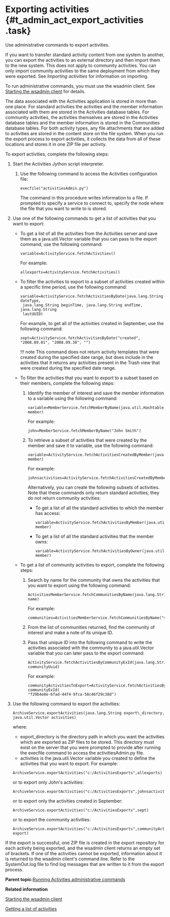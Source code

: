 # Exporting activities {#t_admin_act_export_activities .task}

Use administrative commands to export activities.

If you want to transfer standard activity content from one system to another, you can export the activities to an external directory and then import them to the new system. This does not apply to community activities. You can only import community activities to the same deployment from which they were exported. See *Importing activities* for information on importing.

To run administrative commands, you must use the wsadmin client. See [Starting the wsadmin client](t_admin_wsadmin_starting.md) for details.

The data associated with the Activities application is stored in more than one place. For standard activities the activities and the member information associated with them are stored in the Activities database tables. For community activities, the activities themselves are stored in the Activities database tables and the member information is stored in the Communities database tables. For both activity types, any file attachments that are added to activities are stored in the content store on the file system. When you run the export process to export activities, it collects the data from all of these locations and stores it in one ZIP file per activity.

To export activities, complete the following steps:

1.  Start the Activities Jython script interpreter.

    1.  Use the following command to access the Activities configuration file:

        ```
        execfile("activitiesAdmin.py")
        ```

        The command in this procedure writes information to a file. If prompted to specify a service to connect to, specify the node where the file that you want to write to is stored.

2.  Use one of the following commands to get a list of activities that you want to export:

    -   To get a list of all the activities from the Activities server and save them as a java.util.Vector variable that you can pass to the export command, use the following command:

        ```
        variable=ActivityService.fetchActivities()
        ```

        For example:

        ```
        allexports=ActivityService.fetchActivities()
        ```

    -   To filter the activities to export to a subset of activities created within a specific time period, use the following command:

        ```
        variable=ActivityService.fetchActivitiesByDate(java.lang.String dateType, 
         java.lang.String beginTime, java.lang.String endTime, java.lang.String 
         lastUUID)
        ```

        For example, to get all of the activities created in September, use the following command:

        ```
        sept=ActivityService.fetchActivitiesByDate("created", "2008.09.01", "2008.09.30", "")
        ```

        !!! note
    This command does not return activity templates that were created during the specified date range, but does include in the activities that it returns any activities present in the Trash view that were created during the specified date range.

    -   To filter the activities that you want to export to a subset based on their members, complete the following steps:
        1.  Identify the member of interest and save the member information to a variable using the following command:

            ```
            variable=MemberService.fetchMemberByName(java.util.Hashtable member)
            ```

            For example:

            ```
            john=MemberService.fetchMemberByName("John Smith")
            ```

        2.  To retrieve a subset of activities that were created by the member and save it to variable, use the following command:

            ```
            variable=ActivityService.fetchActivitiesCreatedByMember(java.util.Hashtable member)
            ```

            For example:

            ```
            johnsactivities=ActivityService.fetchActivitiesCreatedByMember(john)
            ```

            Alternatively, you can create the following subsets of activities. Note that these commands only return standard activities; they do not return community activities:

            -   To get a list of all the standard activities to which the member has access:

                ```
                variable=ActivityService.fetchActivitiesByMember(java.util.Hashtable member)
                ```

            -   To get a list of all the standard activities that the member owns:

                ```
                variable=ActivityService.fetchActivitiesByOwner(java.util.Hashtable member)
                ```

    -   To get a list of community activities to export, complete the following steps:
        1.  Search by name for the community that owns the activities that you want to export using the following command:

            ```
            ActivitiesMemberService.fetchCommunitiesByName(java.lang.String name)
            ```

            For example:

            ```
            communities=ActivitiesMemberService.fetchCommunitiesByName("sales")
            ```

        2.  From the list of communities returned, find the community of interest and make a note of its unique ID.
        3.  Pass that unique ID into the following command to write the activities associated with the community to a java.util.Vector variable that you can later pass to the export command:

            ```
            ActivityService.fetchActivitiesByCommunityExId(java.lang.String communityUuid)
            ```

            For example:

            ```
            communityActivitiesToExport=ActivityService.fetchActivitiesBy communityExId(
            "f29b4e8e-6fad-44f4-9fca-58c46f29c38d")
            ```

3.  Use the following command to export the activities:

    ```
    ArchiveService.exportActivities(java.lang.String export\_directory, java.util.Vector activities)
    ```

    where:

    -   export\_directory is the directory path in which you want the activities which are exported as ZIP files to be stored. This directory must exist on the server that you were prompted to provide after running the execfile command to access the activitiesAdmin.py file.
    -   activities is the java.util.Vector variable you created to define the activities that you want to export.
    For example:

    ```
    ArchiveService.exportActivities("c:/ActivitiesExports",allexports)
    ```

    or to export only John's activities:

    ```
    ArchiveService.exportActivities("c:/ActivitiesExports",johnsactivities)
    ```

    or to export only the activities created in September:

    ```
    ArchiveService.exportActivities("c:/ActivitiesExports",sept)
    ```

    or to export the community activities:

    ```
    ArchiveService.exportActivities("c:/ActivitiesExports",communityActivitiesTo export)
    ```


If the export is successful, one ZIP file is created in the export repository for each activity being exported, and the wsadmin client returns an empty set of brackets. If one of the activities cannot be exported, information about it is returned to the wsadmin client's command line. Refer to the SystemOut.log file to find log messages that are written to it from the export process.

**Parent topic:**[Running Activities administrative commands](../admin/t_admin_act_change_admin_props.md)

**Related information**  


[Starting the wsadmin client](../admin/t_admin_wsadmin_starting.md)

[Getting a list of activities](../admin/t_admin_act_fetch_activities.md)

